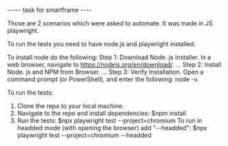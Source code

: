 

----- task for smartframe ----

Those are 2 scenarios which were asked to automate. It was made in JS playwright.



To run the tests you need to have node.js and playwright installed. 

To install node do the following:
Step 1: Download Node. js Installer. In a web browser, navigate to https://nodejs.org/en/download/. ...
Step 2: Install Node. js and NPM from Browser. ...
Step 3: Verify Installation. Open a command prompt (or PowerShell), and enter the following: node -v.



To run the tests:
1. Clone the repo to your local machine.
2. Navigate to the repo and install dependencies: $npm install
3. Run the tests: $npx playwright test --project=chromium
To run in headded mode (with opening the browser) add "--headded": $npx playwright test --project=chromium --headded


